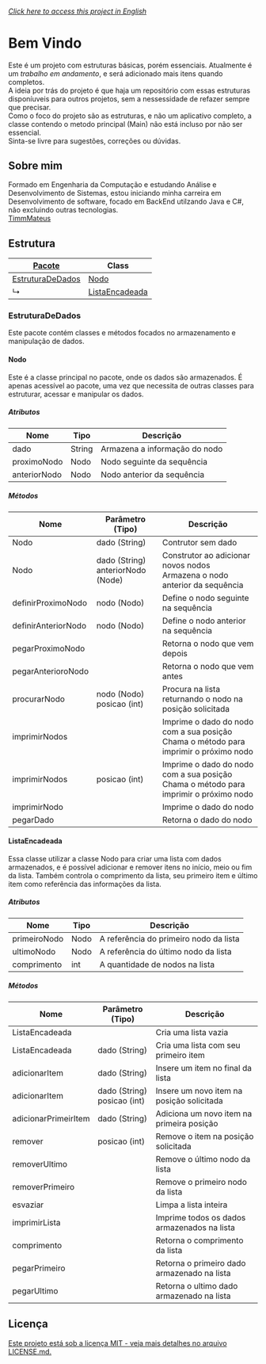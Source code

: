 ###### *[Click here to access this project in English](https://github.com/TimmMateus/Java-BasicConcepts_ConceitosBasicos/tree/English)*
# Bem Vindo

Este é um projeto com estruturas básicas, porém essenciais. Atualmente é um *trabalho em andamento*, e será adicionado mais itens quando completos.
<br>
A ideia por trás do projeto é que haja um repositório com essas estruturas disponíuveis para outros projetos, sem a nessessidade de refazer sempre que precisar.
<br>
Como o foco do projeto são as estruturas, e não um aplicativo completo, a classe contendo o metodo principal (Main) não está incluso por não ser essencial.
<br>
Sinta-se livre para sugestões, correções ou dúvidas.

## Sobre mim
Formado em Engenharia da Computação e estudando Análise e Desenvolvimento de Sistemas, estou iniciando minha carreira em Desenvolvimento de software, focado em BackEnd utilzando Java e C#, não excluindo outras tecnologias.
<br>
[TimmMateus](mailto:maretimm@gmail.com)

## Estrutura

|[Pacote](#packages-and-classes)|Class|
|---|---|
|[EstruturaDeDados](#estruturadedados)|[Nodo](#nodo)|
|↳|[ListaEncadeada](#listaencadeada)|

### EstruturaDeDados

Este pacote contém classes e métodos focados no armazenamento e manipulação de dados.

#### Nodo

Este é a classe principal no pacote, onde os dados são armazenados. É apenas acessível ao pacote, uma vez que necessita de outras classes para estruturar, acessar e manipular os dados.

##### Atributos

|Nome|Tipo|Descrição|
|---|---|---|
|dado|String|Armazena a informação do nodo|
|proximoNodo|Nodo|Nodo seguinte da sequência|
|anteriorNodo|Nodo|Nodo anterior da sequência|

##### Métodos

|Nome|Parâmetro (Tipo)|Descrição|
|---|---|---|
|Nodo|dado (String)|Contrutor sem dado|
|Nodo|dado (String) <br> anteriorNodo (Node)|Construtor ao adicionar novos nodos <br> Armazena o nodo anterior da sequência
|definirProximoNodo|nodo (Nodo)|Define o nodo seguinte na sequência|
|definirAnteriorNodo|nodo (Nodo)|Define o nodo anterior na sequência|
|pegarProximoNodo||Retorna o nodo que vem depois|
|pegarAnterioroNodo||Retorna o nodo que vem antes|
|procurarNodo|nodo (Nodo) <br> posicao (int)|Procura na lista returnando o nodo na posição solicitada|
|imprimirNodos||Imprime o dado do nodo com a sua posição <br> Chama o método para imprimir o próximo nodo|
|imprimirNodos|posicao (int)|Imprime o dado do nodo com a sua posição <br> Chama o método para imprimir o próximo nodo|
|imprimirNodo||Imprime o dado do nodo|
|pegarDado||Retorna o dado do nodo|

#### ListaEncadeada

Essa classe utilizar a classe Nodo para criar uma lista com dados armazenados, e é possível adicionar e remover itens no início, meio ou fim da lista. Também controla o comprimento da lista, seu primeiro item e último item como referência das informações da lista.

##### Atributos

|Nome|Tipo|Descrição|
|---|---|---|
|primeiroNodo|Nodo|A referência do primeiro nodo da lista|
|ultimoNodo|Nodo|A referência do último nodo da lista|
|comprimento|int|A quantidade de nodos na lista|

##### Métodos

|Nome|Parâmetro (Tipo)|Descrição|
|---|---|---|
|ListaEncadeada||Cria uma lista vazia|
|ListaEncadeada|dado (String)|Cria uma lista com seu primeiro item|
|adicionarItem|dado (String)|Insere um item no final da lista|
|adicionarItem|dado (String) <br> posicao (int)|Insere um novo item na posição solicitada|
|adicionarPrimeirItem|dado (String)|Adiciona um novo item na primeira posição|
|remover|posicao (int)|Remove o item na posição solicitada|
|removerUltimo||Remove o último nodo da lista|
|removerPrimeiro||Remove o primeiro nodo da lista|
|esvaziar||Limpa a lista inteira|
|imprimirLista||Imprime todos os dados armazenados na lista|
|comprimento||Retorna o comprimento da lista|
|pegarPrimeiro||Retorna o primeiro dado armazenado na lista|
|pegarUltimo||Retorna o ultimo dado armazenado na lista|

## Licença
[Este projeto está sob a licença MIT - veja mais detalhes no arquivo LICENSE.md.](LICENSE.md)
